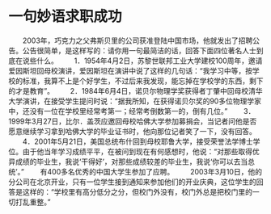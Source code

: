 # 一句妙语求职成功
　　2003年，巧克力之父弗斯贝里的公司获准登陆中国市场，他就发出了招聘公告。公告很简单，是这样写的：请你用一句最简洁的话，回答下面四位著名人士到底在说些什么。 
　　1．1954年4月2日，苏黎世联邦工业大学建校100周年，邀请爱因斯坦回母校演讲，爱因斯坦在演讲中说了这样的几句话：“我学习中等，按学校的标准，我算不上是个好学生，不过后来我发现，能忘掉在学校学的东西，剩下的才是教育”。 
　　2．1984年6月4日，诺贝尔物理学奖获得者丁肇中回母校清华大学演讲，在接受学生提问时说：“据我所知，在获得诺贝尔奖的90多位物理学家中，还没有一位在学校里经常考第一；经常考倒数第一的，倒有几位。” 
　　3．1999年3月27日，比尔．盖茨应邀回母校哈佛大学参加募捐会，当记者问他是否愿意继续学习拿到哈佛大学的毕业证书时，他向那位记者笑了一下，没有回答。 
　　4．2001年5月21日，美国总统布什回到母校耶鲁大学，接受荣誉法学博士学位。由于他当年学习成绩平平，在被问到现在有何感想时，他说：“对那些取得优异成绩的毕业生，我说‘干得好’，对那些成绩较差的毕业生，我说‘你可以去当总统’。” 
　　有400多名优秀的中国大学生参加了应聘。 
　　2003年3月10日，他的分公司在北京开业，只有一位学生接到通知来参加他们的开业庆典，这位学生的回答是这样的：“学校里有高分低分之分，但校门外没有，校门外总是把校门里的一切打乱重整。”
 